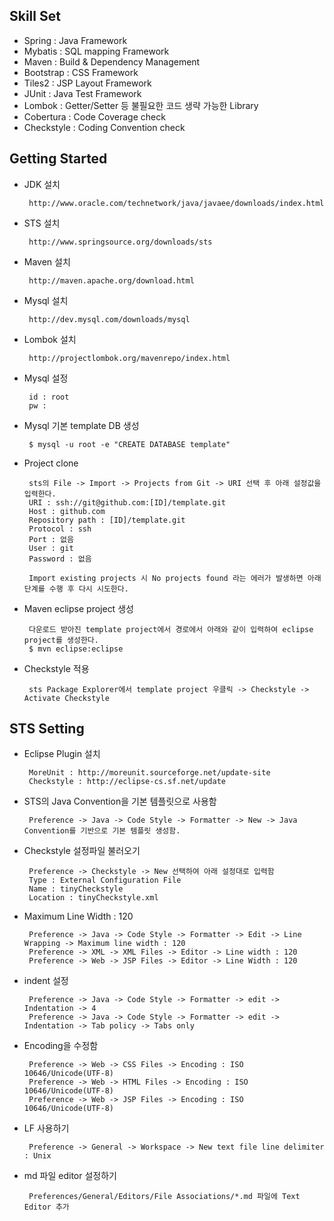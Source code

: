 Skill Set
---------
 - Spring : Java Framework
 - Mybatis : SQL mapping Framework
 - Maven : Build & Dependency Management
 - Bootstrap : CSS Framework
 - Tiles2 : JSP Layout Framework
 - JUnit : Java Test Framework
 - Lombok : Getter/Setter 등 불필요한 코드 생략 가능한 Library
 - Cobertura : Code Coverage check
 - Checkstyle : Coding Convention check
 
 
Getting Started
---------------
 - JDK 설치  
 
   		http://www.oracle.com/technetwork/java/javaee/downloads/index.html
 
 - STS 설치

   		http://www.springsource.org/downloads/sts
 
 - Maven 설치
 
   		http://maven.apache.org/download.html

 - Mysql 설치

   		http://dev.mysql.com/downloads/mysql

 - Lombok 설치

		http://projectlombok.org/mavenrepo/index.html

 - Mysql 설정  

		id : root  
		pw :

 - Mysql 기본 template DB 생성

		$ mysql -u root -e "CREATE DATABASE template"

 - Project clone

		sts의 File -> Import -> Projects from Git -> URI 선택 후 아래 설정값을 입력한다.
		URI : ssh://git@github.com:[ID]/template.git
		Host : github.com
		Repository path : [ID]/template.git
		Protocol : ssh
		Port : 없음
		User : git
		Password : 없음

		Import existing projects 시 No projects found 라는 에러가 발생하면 아래 단계를 수행 후 다시 시도한다.

 - Maven eclipse project 생성

   		다운로드 받아진 template project에서 경로에서 아래와 같이 입력하여 eclipse project를 생성한다.
        $ mvn eclipse:eclipse

 - Checkstyle 적용

 		sts Package Explorer에서 template project 우클릭 -> Checkstyle -> Activate Checkstyle


STS Setting
-------------------
 - Eclipse Plugin 설치

		MoreUnit : http://moreunit.sourceforge.net/update-site
		Checkstyle : http://eclipse-cs.sf.net/update

 - STS의 Java Convention을 기본 템플릿으로 사용함

 		Preference -> Java -> Code Style -> Formatter -> New -> Java Convention를 기반으로 기본 템플릿 생성함.

 - Checkstyle 설정파일 불러오기
 
		Preference -> Checkstyle -> New 선택하여 아래 설정대로 입력함
		Type : External Configuration File
		Name : tinyCheckstyle
		Location : tinyCheckstyle.xml

 - Maximum Line Width : 120  

   		Preference -> Java -> Code Style -> Formatter -> Edit -> Line Wrapping -> Maximum line width : 120
   		Preference -> XML -> XML Files -> Editor -> Line width : 120
   		Preference -> Web -> JSP Files -> Editor -> Line Width : 120 

 - indent 설정

   		Preference -> Java -> Code Style -> Formatter -> edit -> Indentation -> 4
   		Preference -> Java -> Code Style -> Formatter -> edit -> Indentation -> Tab policy -> Tabs only

 - Encoding을 수정함
 
   		Preference -> Web -> CSS Files -> Encoding : ISO 10646/Unicode(UTF-8)
   		Preference -> Web -> HTML Files -> Encoding : ISO 10646/Unicode(UTF-8)
   		Preference -> Web -> JSP Files -> Encoding : ISO 10646/Unicode(UTF-8)
	
 - LF 사용하기
 
   		Preference -> General -> Workspace -> New text file line delimiter : Unix

 - md 파일 editor 설정하기
 
   		Preferences/General/Editors/File Associations/*.md 파일에 Text Editor 추가
